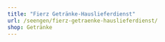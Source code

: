 ```yaml
---
title: "Fierz Getränke-Hauslieferdienst"
url: /seengen/fierz-getraenke-hauslieferdienst/
shop: Getränke
---
```


